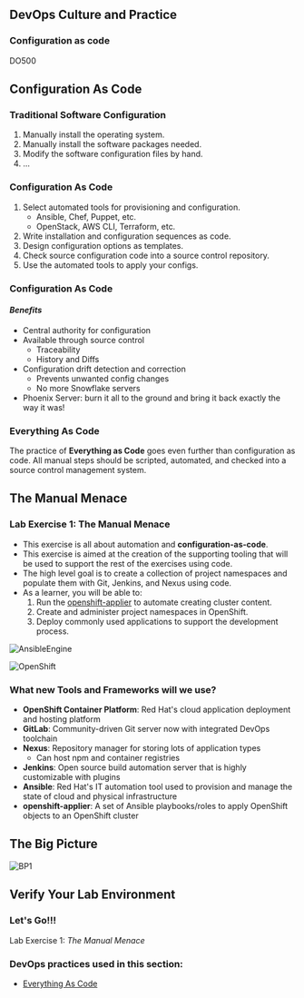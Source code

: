 <!-- .slide: data-background-image="images/RH_NewBrand_Background.png" -->
## DevOps Culture and Practice <!-- {_class="course-title"} -->
### Configuration as code <!-- {_class="title-color"} -->
DO500 <!-- {_class="title-color"} -->



<!--.slide: id="config-as-code" -->
## Configuration As Code



### Traditional Software Configuration
1. Manually install the operating system.
2. Manually install the software packages needed.
3. Modify the software configuration files by hand.
4. ...



### Configuration As Code
1. Select automated tools for provisioning and configuration.
   * Ansible, Chef, Puppet, etc.
   * OpenStack, AWS CLI, Terraform, etc.
2. Write installation and configuration sequences as code.
3. Design configuration options as templates.
4. Check source configuration code into a source control repository.
5. Use the automated tools to apply your configs.



### Configuration As Code
#### _Benefits_
* Central authority for configuration
* Available through source control
  * Traceability
  * History and Diffs
* Configuration drift detection and correction
  * Prevents unwanted config changes
  * No more Snowflake servers
* Phoenix Server: burn it all to the ground and bring it back exactly the
way it was!



### Everything As Code
The practice of **Everything as Code** goes even further than configuration as code. All
manual steps should be scripted, automated, and checked into a source control
management system.



<!--.slide: id="manual-menace" -->
## The Manual Menace



### Lab Exercise 1: The Manual Menace
* This exercise is all about automation and **configuration-as-code**.
* This exercise is aimed at the creation of the supporting tooling that will be
used to support the rest of the exercises using code.
* The high level goal is to create a collection of project namespaces and
populate them with Git, Jenkins, and Nexus using code.
* As a learner, you will be able to:
  1. Run the [openshift-applier](https://github.com/redhat-cop/openshift-applier/)
  to automate creating cluster content.
  2. Create and administer project namespaces in OpenShift.
  3. Deploy commonly used applications to support the development process.



![AnsibleEngine](images/PairAndMob/ansible.png)



![OpenShift](images/PairAndMob/openshift.png)



### What new Tools and Frameworks will we use?
* **OpenShift Container Platform**: Red Hat's cloud application deployment and
hosting platform
* **GitLab**: Community-driven Git server now with integrated DevOps toolchain
* **Nexus**: Repository manager for storing lots of application types
  * Can host npm and container registries
* **Jenkins**: Open source build automation server that is highly customizable with plugins
* **Ansible**: Red Hat's IT automation tool used to provision and manage the
state of cloud and physical infrastructure
* **openshift-applier**: A set of Ansible playbooks/roles to apply OpenShift
objects to an OpenShift cluster



## The Big Picture
![BP1](images/bp-1-manual-menace.jpg)



## Verify Your Lab Environment



### Let's Go!!!
Lab Exercise 1: _The Manual Menace_



<!-- .slide: data-background-image="images/chef-background.png", class="white-style" -->
### DevOps practices used in this section:
- [Everything As Code](https://openpracticelibrary.com/practice/everything-as-code/)
